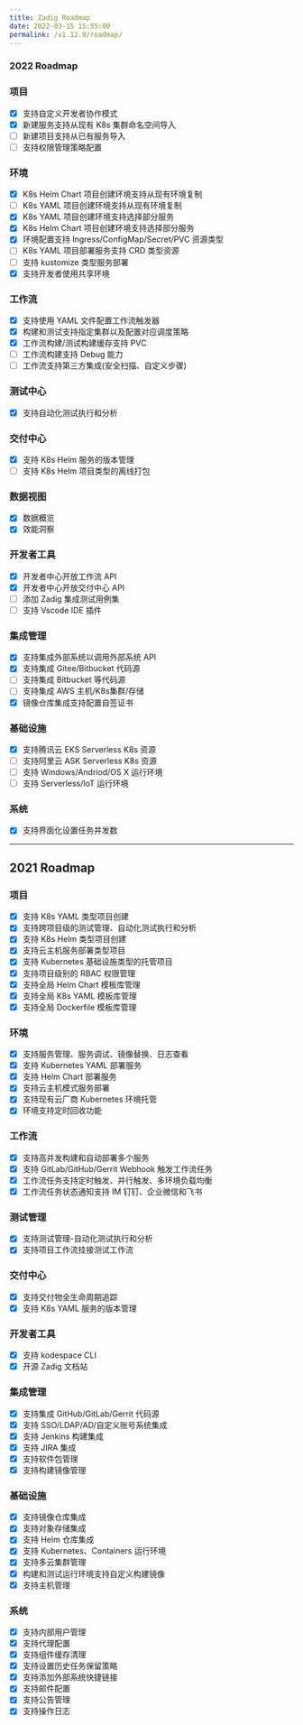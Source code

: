 ```yaml
---
title: Zadig Roadmap
date: 2022-03-15 15:55:00
permalink: /v1.12.0/roadmap/
---
```

### 2022 Roadmap
### 项目
- [x] 支持自定义开发者协作模式
- [x] 新建服务支持从现有 K8s 集群命名空间导入
- [ ] 新建项目支持从已有服务导入
- [ ] 支持权限管理策略配置
### 环境
- [x] K8s Helm Chart 项目创建环境支持从现有环境复制
- [ ] K8s YAML 项目创建环境支持从现有环境复制
- [x] K8s YAML 项目创建环境支持选择部分服务
- [x] K8s Helm Chart 项目创建环境支持选择部分服务
- [x] 环境配置支持 Ingress/ConfigMap/Secret/PVC 资源类型
- [ ] K8s YAML 项目部署服务支持 CRD 类型资源
- [ ] 支持 kustomize 类型服务部署
- [x] 支持开发者使用共享环境
### 工作流
- [x] 支持使用 YAML 文件配置工作流触发器
- [x] 构建和测试支持指定集群以及配置对应调度策略
- [x] 工作流构建/测试构建缓存支持 PVC
- [ ] 工作流构建支持 Debug 能力
- [ ] 工作流支持第三方集成(安全扫描、自定义步骤)
### 测试中心
- [x] 支持自动化测试执行和分析
### 交付中心
- [x] 支持 K8s Helm 服务的版本管理
- [ ] 支持 K8s Helm 项目类型的离线打包
### 数据视图
- [x] 数据概览
- [x] 效能洞察
### 开发者工具
- [x] 开发者中心开放工作流 API
- [x] 开发者中心开放交付中心 API
- [ ] 添加 Zadig 集成测试用例集
- [ ] 支持 Vscode IDE 插件
### 集成管理
- [x] 支持集成外部系统以调用外部系统 API
- [x] 支持集成 Gitee/Bitbucket 代码源
- [ ] 支持集成 Bitbucket 等代码源
- [ ] 支持集成 AWS 主机/K8s集群/存储
- [x] 镜像仓库集成支持配置自签证书
### 基础设施
- [x] 支持腾讯云 EKS Serverless K8s 资源
- [ ] 支持阿里云 ASK Serverless K8s 资源
- [ ] 支持 Windows/Andriod/OS X 运行环境
- [ ] 支持 Serverless/IoT 运行环境
### 系统
- [x] 支持界面化设置任务并发数

---
## 2021 Roadmap
### 项目
- [x] 支持 K8s YAML 类型项目创建
- [x] 支持跨项目级的测试管理、自动化测试执行和分析
- [x] 支持 K8s Helm 类型项目创建
- [x] 支持云主机服务部署类型项目
- [x] 支持 Kubernetes 基础设施类型的托管项目
- [x] 支持项目级别的 RBAC 权限管理
- [x] 支持全局 Helm Chart 模板库管理
- [x] 支持全局  K8s YAML 模板库管理
- [x] 支持全局 Dockerfile 模板库管理
### 环境
- [x] 支持服务管理、服务调试、镜像替换、日志查看
- [x] 支持 Kubernetes YAML 部署服务
- [x] 支持 Helm Chart 部署服务
- [x] 支持云主机模式服务部署
- [x] 支持现有云厂商 Kubernetes 环境托管
- [x] 环境支持定时回收功能
### 工作流
- [x] 支持高并发构建和自动部署多个服务
- [x] 支持 GitLab/GitHub/Gerrit Webhook 触发工作流任务
- [x] 工作流任务支持定时触发、并行触发、多环境负载均衡
- [x] 工作流任务状态通知支持 IM 钉钉、企业微信和飞书
### 测试管理
- [x] 支持测试管理-自动化测试执行和分析
- [x] 支持项目工作流挂接测试工作流
### 交付中心
- [x] 支持交付物全生命周期追踪
- [x] 支持 K8s YAML 服务的版本管理
### 开发者工具
- [x] 支持 kodespace CLI
- [x] 开源 Zadig 文档站
### 集成管理
- [x] 支持集成 GitHub/GitLab/Gerrit 代码源
- [x] 支持 SSO/LDAP/AD/自定义账号系统集成
- [x] 支持 Jenkins 构建集成
- [x] 支持 JIRA 集成
- [x] 支持软件包管理
- [x] 支持构建镜像管理
### 基础设施
- [x] 支持镜像仓库集成
- [x] 支持对象存储集成
- [x] 支持 Helm 仓库集成
- [x] 支持 Kubernetes、Containers 运行环境
- [x] 支持多云集群管理
- [x] 构建和测试运行环境支持自定义构建镜像
- [x] 支持主机管理
### 系统
- [x] 支持内部用户管理
- [x] 支持代理配置
- [x] 支持组件缓存清理
- [x] 支持设置历史任务保留策略
- [x] 支持添加外部系统快捷链接
- [x] 支持邮件配置
- [x] 支持公告管理
- [x] 支持操作日志